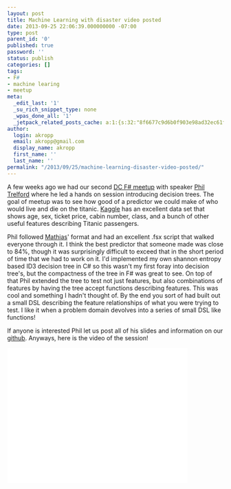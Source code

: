 ```yaml
---
layout: post
title: Machine Learning with disaster video posted
date: 2013-09-25 22:06:39.000000000 -07:00
type: post
parent_id: '0'
published: true
password: ''
status: publish
categories: []
tags:
- F#
- machine learing
- meetup
meta:
  _edit_last: '1'
  _su_rich_snippet_type: none
  _wpas_done_all: '1'
  _jetpack_related_posts_cache: a:1:{s:32:"8f6677c9d6b0f903e98ad32ec61f8deb";a:2:{s:7:"expires";i:1560307503;s:7:"payload";a:3:{i:0;a:1:{s:2:"id";i:4209;}i:1;a:1:{s:2:"id";i:4170;}i:2;a:1:{s:2:"id";i:3847;}}}}
author:
  login: akropp
  email: akropp@gmail.com
  display_name: akropp
  first_name: ''
  last_name: ''
permalink: "/2013/09/25/machine-learning-disaster-video-posted/"
---
```

A few weeks ago we had our second [DC F# meetup](http://www.meetup.com/DC-fsharp/) with speaker [Phil Trelford](http://trelford.com/blog/) where he led a hands on session introducing decision trees. The goal of meetup was to see how good of a predictor we could make of who would live and die on the titanic. [Kaggle](http://www.kaggle.com/c/titanic-gettingStarted) has an excellent data set that shows age, sex, ticket price, cabin number, class, and a bunch of other useful features describing Titanic passengers.

Phil followed [Mathias](www.clear-lines.com/blog/)' format and had an excellent .fsx script that walked everyone through it. I think the best predictor that someone made was close to 84%, though it was surprisingly difficult to exceed that in the short period of time that we had to work on it. I'd implemented my own shannon entropy based ID3 decision tree in C# so this wasn't my first foray into decision tree's, but the compactness of the tree in F# was great to see. On top of that Phil extended the tree to test not just features, but also combinations of features by having the tree accept functions describing features. This was cool and something I hadn't thought of. By the end you sort of had built out a small DSL describing the feature relationships of what you were trying to test. I like it when a problem domain devolves into a series of small DSL like functions!

If anyone is interested Phil let us post all of his slides and information on our [github](https://github.com/DCFsharp/Machine-Learning-From-Disaster). Anyways, here is the video of the session!

<iframe width="420" height="315" src="//www.youtube.com/embed/kh9WjKAG4Jk" frameborder="0" allowfullscreen></iframe>

